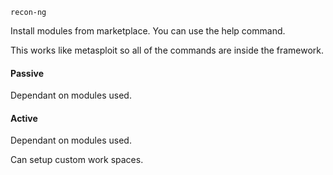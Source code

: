 ```
recon-ng
```

Install modules from marketplace. You can use the help command.

This works like metasploit so all of the commands are inside the framework.

#### Passive
Dependant on modules used.

#### Active
Dependant on modules used.

Can setup custom work spaces.
